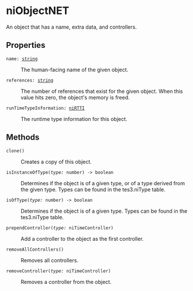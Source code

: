 # niObjectNET

An object that has a name, extra data, and controllers.

## Properties

<dl class="describe">
<dt><code class="descname">name: <a href="https://mwse.readthedocs.io/en/latest/lua/type/string.html">string</a></code></dt>
<dd>

The human-facing name of the given object.

</dd>
<dt><code class="descname">references: <a href="https://mwse.readthedocs.io/en/latest/lua/type/string.html">string</a></code></dt>
<dd>

The number of references that exist for the given object. When this value hits zero, the object's memory is freed.

</dd>
<dt><code class="descname">runTimeTypeInformation: <a href="https://mwse.readthedocs.io/en/latest/lua/type/niRTTI.html">niRTTI</a></code></dt>
<dd>

The runtime type information for this object.

</dd>
</dl>

## Methods

<dl class="describe">
<dt><code class="descname">clone()</code></dt>
<dd>

Creates a copy of this object.

</dd>
<dt><code class="descname">isInstanceOfType(<i>type:</i> number) -> boolean</code></dt>
<dd>

Determines if the object is of a given type, or of a type derived from the given type. Types can be found in the tes3.niType table.

</dd>
<dt><code class="descname">isOfType(<i>type:</i> number) -> boolean</code></dt>
<dd>

Determines if the object is of a given type. Types can be found in the tes3.niType table.

</dd>
<dt><code class="descname">prependController(<i>type:</i> niTimeController)</code></dt>
<dd>

Add a controller to the object as the first controller.

</dd>
<dt><code class="descname">removeAllControllers()</code></dt>
<dd>

Removes all controllers.

</dd>
<dt><code class="descname">removeController(<i>type:</i> niTimeController)</code></dt>
<dd>

Removes a controller from the object.

</dd>
</dl>

